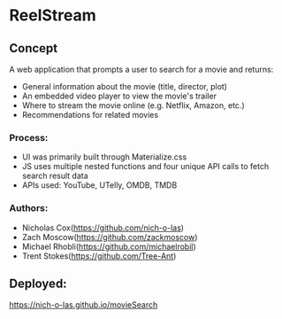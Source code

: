 # ReelStream

## Concept
A web application that prompts a user to search for a movie and returns:

* General information about the movie (title, director, plot)
* An embedded video player to view the movie's trailer
* Where to stream the movie online (e.g. Netflix, Amazon, etc.)
* Recommendations for related movies

### Process:
* UI was primarily built through Materialize.css
* JS uses multiple nested functions and four unique API calls to fetch search result data
* APIs used: YouTube, UTelly, OMDB, TMDB

### Authors: 
* Nicholas Cox(https://github.com/nich-o-las)
* Zach Moscow(https://github.com/zackmoscow)
* Michael Rhobli(https://github.com/michaelrobil)
* Trent Stokes(https://github.com/Tree-Ant)

## Deployed:
https://nich-o-las.github.io/movieSearch
